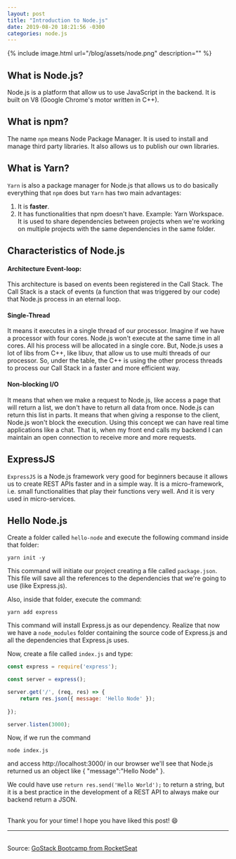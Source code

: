 ```yaml
---
layout: post
title: "Introduction to Node.js"
date: 2019-08-20 18:21:56 -0300
categories: node.js
---
```


{% include image.html url="/blog/assets/node.png" description="" %}

## What is Node.js?

Node.js is a platform that allow us to use JavaScript in the backend. It is built on V8 (Google Chrome's motor written in C++).

## What is npm?

The name `npm` means Node Package Manager. It is used to install and manage third party libraries. It also allows us to publish our own libraries.

## What is Yarn?

`Yarn` is also a package manager for Node.js that allows us to do basically everything that `npm` does but `Yarn` has two main advantages:  
<ol>
  <li> It is <strong>faster</strong>. </li>  
  <li> It has functionalities that npm doesn't have. Example: Yarn Workspace. It is used to share dependencies between projects when we're working on multiple projects with the same dependencies in the same folder. </li>   
</ol>  

## Characteristics of Node.js

#### Architecture Event-loop:

This architecture is based on events been registered in the Call Stack. The Call Stack is a stack of events (a function that was triggered by our code) that Node.js process in an eternal loop.

#### Single-Thread

It means it executes in a single thread of our processor. Imagine if we have a processor with four cores. Node.js won't execute at the same time in all cores. All his process will be allocated in a single core. But, Node.js uses a lot of libs from C++, like libuv, that allow us to use multi threads of our processor. So, under the table, the C++ is using the other process threads to process our Call Stack in a faster and more efficient way.

#### Non-blocking I/O

It means that when we make a request to Node.js, like access a page that will return a list, we don't have to return all data from once. Node.js can return this list in parts. It means that when giving a response to the client, Node.js won't block the execution. Using this concept we can have real time applications like a chat. That is, when my front end calls my backend I can maintain an open connection to receive more and more requests.

## ExpressJS

`ExpressJS` is a Node.js framework very good for beginners because it allows us to create REST APIs faster and in a simple way. It is a micro-framework, i.e. small functionalities that play their functions very well. And it is very used in micro-services.

## Hello Node.js

Create a folder called `hello-node` and execute the following command inside that folder:  
```console
yarn init -y
```
This command will initiate our project creating a file called `package.json`. This file will save all the references to the dependencies that we're going to use (like Express.js). 

Also, inside that folder, execute the command:
```console
yarn add express 
```
This command will install Express.js as our dependency. Realize that now we have a `node_modules` folder containing the source code of Express.js and all the dependencies that Express.js uses.

Now, create a file called `index.js` and type:

```javascript
const express = require('express');

const server = express();

server.get('/', (req, res) => {
    return res.json({ message: 'Hello Node' });
    
});

server.listen(3000);
```

Now, if we run the command 
```console
node index.js
````
and access http://localhost:3000/ in our browser we'll see that Node.js returned us an object like { "message":"Hello Node" }.

We could have use ```return res.send('Hello World');``` to return a string, but it is a best practice in the development of a REST API to always make our backend return a JSON.


<br>Thank you for your time! I hope you have liked this post! :smile:

***   
<br>Source: [GoStack Bootcamp from RocketSeat][rocketseat]  


[rocketseat]: https://rocketseat.com.br/
